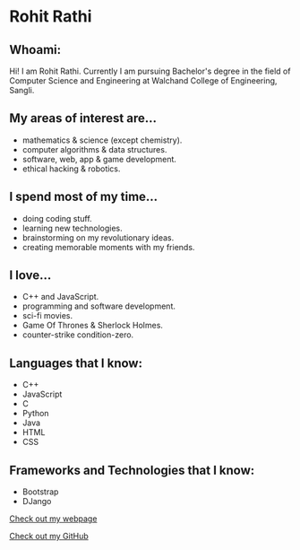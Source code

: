 # Rohit Rathi

## Whoami:

Hi! I am Rohit Rathi. Currently I am pursuing Bachelor's degree in the field of Computer Science and Engineering at Walchand College of Engineering, Sangli.


## My areas of interest are...

- mathematics & science (except chemistry).
- computer algorithms & data structures.
- software, web, app & game development.
- ethical hacking & robotics.


## I spend most of my time...

- doing coding stuff.
- learning new technologies.
- brainstorming on my revolutionary ideas.
- creating memorable moments with my friends.


## I love...

- C++ and JavaScript.
- programming and software development.
- sci-fi movies.
- Game Of Thrones & Sherlock Holmes.
- counter-strike condition-zero.


## Languages that I know:

- C++
- JavaScript
- C
- Python
- Java
- HTML
- CSS



## Frameworks and Technologies that I know:

- Bootstrap
- DJango


[Check out my webpage](https://rathirohit.github.io)

[Check out my GitHub](https://github.com/rathirohit)


